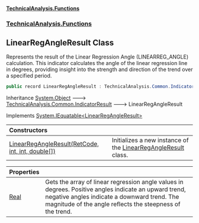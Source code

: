 #### [TechnicalAnalysis\.Functions](Atypical.TechnicalAnalysis.Functions.md 'Atypical\.TechnicalAnalysis\.Functions')
### [TechnicalAnalysis\.Functions](Atypical.TechnicalAnalysis.Functions.md#TechnicalAnalysis.Functions 'TechnicalAnalysis\.Functions')

## LinearRegAngleResult Class

Represents the result of the Linear Regression Angle \(LINEARREG\_ANGLE\) calculation\.
This indicator calculates the angle of the linear regression line in degrees, providing insight
into the strength and direction of the trend over a specified period\.

```csharp
public record LinearRegAngleResult : TechnicalAnalysis.Common.IndicatorResult, System.IEquatable<TechnicalAnalysis.Functions.LinearRegAngleResult>
```

Inheritance [System\.Object](https://docs.microsoft.com/en-us/dotnet/api/System.Object 'System\.Object') &#129106; [TechnicalAnalysis\.Common\.IndicatorResult](https://docs.microsoft.com/en-us/dotnet/api/TechnicalAnalysis.Common.IndicatorResult 'TechnicalAnalysis\.Common\.IndicatorResult') &#129106; LinearRegAngleResult

Implements [System\.IEquatable&lt;](https://docs.microsoft.com/en-us/dotnet/api/System.IEquatable-1 'System\.IEquatable\`1')[LinearRegAngleResult](LinearRegAngleResult.md 'TechnicalAnalysis\.Functions\.LinearRegAngleResult')[&gt;](https://docs.microsoft.com/en-us/dotnet/api/System.IEquatable-1 'System\.IEquatable\`1')

| Constructors | |
| :--- | :--- |
| [LinearRegAngleResult\(RetCode, int, int, double\[\]\)](LinearRegAngleResult.LinearRegAngleResult(RetCode,int,int,double[]).md 'TechnicalAnalysis\.Functions\.LinearRegAngleResult\.LinearRegAngleResult\(TechnicalAnalysis\.Common\.RetCode, int, int, double\[\]\)') | Initializes a new instance of the [LinearRegAngleResult](LinearRegAngleResult.md 'TechnicalAnalysis\.Functions\.LinearRegAngleResult') class\. |

| Properties | |
| :--- | :--- |
| [Real](LinearRegAngleResult.Real.md 'TechnicalAnalysis\.Functions\.LinearRegAngleResult\.Real') | Gets the array of linear regression angle values in degrees\. Positive angles indicate an upward trend, negative angles indicate a downward trend\. The magnitude of the angle reflects the steepness of the trend\. |

